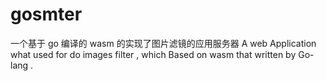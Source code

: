 # gosmter

一个基于 go 编译的 wasm 的实现了图片滤镜的应用服务器
A web Application what used for do images filter , which Based on wasm that written by Go-lang .


